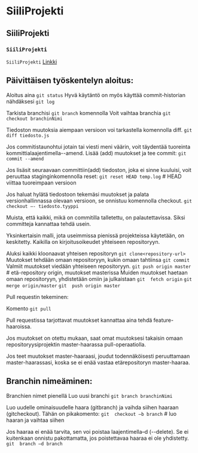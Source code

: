# SiiliProjekti
## SiiliProjekti
### `SiiliProjekti`
`SiiliProjekti`
[Linkki](www.github.com)

## Päivittäisen työskentelyn aloitus:

Aloitus aina `git status`
Hyvä käytäntö on myös käyttää commit-historian nähdäksesi `git log`

Tarkista branchisi `git branch` komennolla
Voit vaihtaa branchia `git checkout branchinNimi`

Tiedoston muutoksia aiempaan versioon voi tarkastella komennolla diff.
`git diff tiedosto.js`

Jos commitistaunohtui jotain tai viesti meni väärin, 
voit täydentää tuoreinta kommittialaajentimella--amend. 
Lisää (add) muutokset ja tee commit:
`git commit --amend`


Jos lisäsit seuraavaan committiin(add) tiedoston, joka ei sinne kuuluisi, voit peruuttaa staginginkomennolla reset:
`git reset HEAD temp.log` # HEAD viittaa tuoreimpaan versioon

Jos haluat hylätä tiedostoon tekemäsi muutokset ja palata versionhallinnassa olevaan versioon, se onnistuu komennolla checkout.
`git checkout –- tiedosto.tyyppi`

Muista, että kaikki, mikä on commitilla talletettu, on palautettavissa. Siksi committeja kannattaa tehdä usein.

Yksinkertaisin malli, jota useimmissa pienissä projekteissa käytetään, on keskitetty. 
Kaikilla on kirjoitusoikeudet yhteiseen repositoryyn. 

Aluksi kaikki kloonaavat yhteisen repositoryn 
`git clone<repository-url>`
Muutokset tehdään omaan repositoryyn, kukin omaan tahtiinsa 
`git commit`
Valmiit muutokset viedään yhteiseen repositoryyn. 
`git push origin master` # etä-repository origin, muutokset masterissa
Muiden muutokset haetaan omaan repositoryyn, yhdistetään omiin ja julkaistaan
`git  fetch origin`
`git  merge origin/master`
`git  push origin master`

Pull requestin tekeminen:

Komento `git pull`

Pull requestissa tarjottavat muutokset kannattaa aina tehdä feature-haaroissa.

Jos muutokset on otettu mukaan, saat omat muutoksesi takaisin omaan repositoryysiprojektin master-haarassa pull-operaatiolla.

Jos teet muutokset master-haaraasi, joudut todennäköisesti peruuttamaan master-haarassasi, 
koska se ei enää vastaa etärepositoryn master-haaraa.

## Branchin nimeäminen:
Branchien nimet pienellä
Luo uusi branchi `git branch branchinNimi`

Luo uudelle ominaisuudelle haara (gitbranch) ja vaihda siihen haaraan  (gitcheckout). Tähän on pikakomento:
`git  checkout –b branch`   # luo haaran ja vaihtaa siihen

Jos haaraa ei enää tarvita, sen voi poistaa laajentimella–d (--delete). 
Se ei kuitenkaan onnistu pakottamatta, jos poistettavaa haaraa ei ole yhdistetty. 
`git  branch –d branch`
